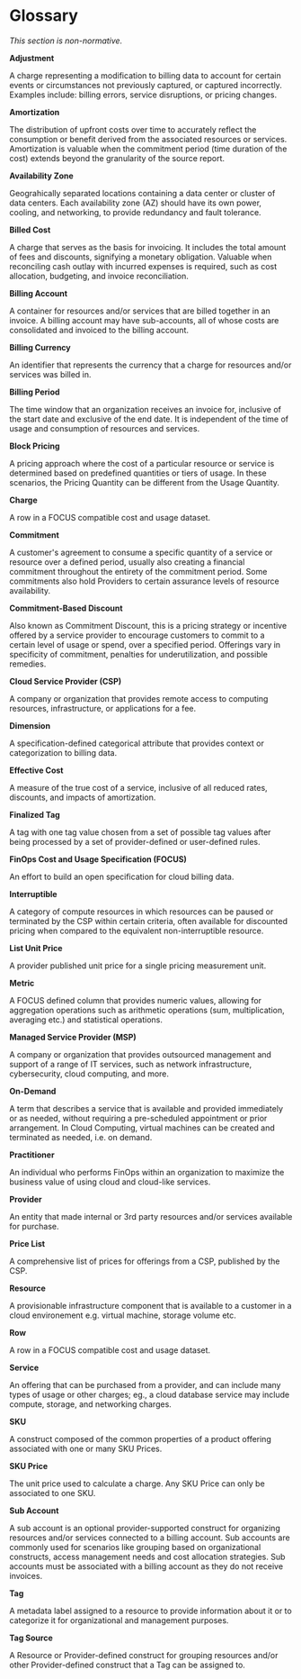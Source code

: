 # Glossary

*This section is non-normative.*

**Adjustment**

A charge representing a modification to billing data to account for certain events or circumstances not previously captured, or captured incorrectly. Examples include: billing errors, service disruptions, or pricing changes.

**Amortization**

The distribution of upfront costs over time to accurately reflect the consumption or benefit derived from the associated resources or services. Amortization is valuable when the commitment period (time duration of the cost) extends beyond the granularity of the source report.

**Availability Zone**

Geograhically separated locations containing a data center or cluster of data centers. Each availability zone (AZ) should have its own power, cooling, and networking, to provide redundancy and fault tolerance.

**Billed Cost**

A charge that serves as the basis for invoicing. It includes the total amount of fees and discounts, signifying a monetary obligation. Valuable when reconciling cash outlay with incurred expenses is required, such as cost allocation, budgeting, and invoice reconciliation.

**Billing Account**

A container for resources and/or services that are billed together in an invoice. A billing account may have sub-accounts, all of whose costs are consolidated and invoiced to the billing account.

**Billing Currency**

An identifier that represents the currency that a charge for resources and/or services was billed in.

**Billing Period**

The time window that an organization receives an invoice for, inclusive of the start date and exclusive of the end date. It is independent of the time of usage and consumption of resources and services.

**Block Pricing**

 A pricing approach where the cost of a particular resource or service is determined based on predefined quantities or tiers of usage. In these scenarios, the Pricing Quantity can be different from the Usage Quantity.

**Charge**

A row in a FOCUS compatible cost and usage dataset.

**Commitment**

A customer's agreement to consume a specific quantity of a service or resource over a defined period, usually also creating a financial commitment throughout the entirety of the commitment period. Some commitments also hold Providers to certain assurance levels of resource availability.

**Commitment-Based Discount**

Also known as Commitment Discount, this is a pricing strategy or incentive offered by a service provider to encourage customers to commit to a certain level of usage or spend, over a specified period. Offerings vary in specificity of commitment, penalties for underutilization, and possible remedies.

**Cloud Service Provider (CSP)**

A company or organization that provides remote access to computing resources, infrastructure, or applications for a fee.

**Dimension**

A specification-defined categorical attribute that provides context or categorization to billing data.

**Effective Cost**

A measure of the true cost of a service, inclusive of all reduced rates, discounts, and impacts of amortization.

**Finalized Tag**

A tag with one tag value chosen from a set of possible tag values after being processed by a set of provider-defined or user-defined rules.

**FinOps Cost and Usage Specification (FOCUS)**

An effort to build an open specification for cloud billing data.

**Interruptible**

A category of compute resources in which resources can be paused or terminated by the CSP within certain criteria, often available for discounted pricing when compared to the equivalent non-interruptible resource.

**List Unit Price**

A provider published unit price for a single pricing measurement unit.

**Metric**

A FOCUS defined column that provides numeric values, allowing for aggregation operations such as arithmetic operations (sum, multiplication, averaging etc.) and statistical operations.

**Managed Service Provider (MSP)**

A company or organization that provides outsourced management and support of a range of IT services, such as network infrastructure, cybersecurity, cloud computing, and more.

**On-Demand**

A term that describes a service that is available and provided immediately or as needed, without requiring a pre-scheduled appointment or prior arrangement. In Cloud Computing, virtual machines can be created and terminated as needed, i.e. on demand.

**Practitioner**

An individual who performs FinOps within an organization to maximize the business value of using cloud and cloud-like services.

**Provider**

An entity that made internal or 3rd party resources and/or services available for purchase.

**Price List**

A comprehensive list of prices for offerings from a CSP, published by the CSP.

**Resource**

A provisionable infrastructure component that is available to a customer in a cloud environement e.g. virtual machine, storage volume etc.

**Row**

A row in a FOCUS compatible cost and usage dataset.

**Service**

An offering that can be purchased from a provider, and can include many types of usage or other charges; eg., a cloud database service may include compute, storage, and networking charges.

**SKU**

A construct composed of the common properties of a product offering associated with one or many SKU Prices.

**SKU Price**

The unit price used to calculate a charge. Any SKU Price can only be associated to one SKU.

**Sub Account**

A sub account is an optional provider-supported construct for organizing resources and/or services connected to a billing account. Sub accounts are commonly used for scenarios like grouping based on organizational constructs, access management needs and cost allocation strategies. Sub accounts must be associated with a billing account as they do not receive invoices.

**Tag**

A metadata label assigned to a resource to provide information about it or to categorize it for organizational and management purposes.

**Tag Source**

A Resource or Provider-defined construct for grouping resources and/or other Provider-defined construct that a Tag can be assigned to.
